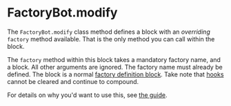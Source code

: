 # FactoryBot.modify

The `FactoryBot.modify` class method defines a block with an _overriding_
`factory` method available. That is the only method you can call within the
block.

The `factory` method within this block takes a mandatory factory name, and a
block. All other arguments are ignored. The factory name must already be
defined. The block is a normal [factory definition block](factory.html). Take
note that [hooks](hooks.html) cannot be cleared and continue to compound.

For details on why you'd want to use this, see [the
guide](/modifying-factories/summary.html).
